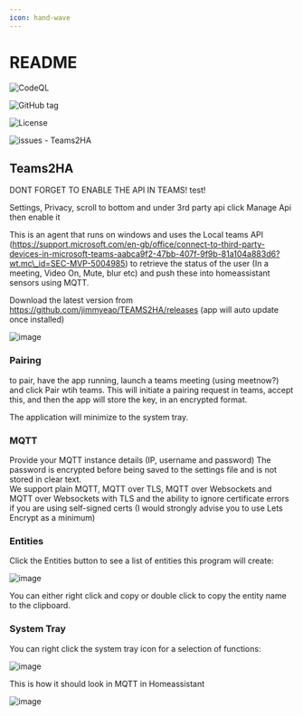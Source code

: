 ```yaml
---
icon: hand-wave
---
```


# README

![CodeQL](https://github.com/jimmyeao/TEAMS2HA/actions/workflows/codeql.yml/badge.svg)

![GitHub tag](https://img.shields.io/github/tag/jimmyeao/TEAMS2HA?include_prereleases=\&sort=semver\&color=blue)

![License](https://img.shields.io/badge/License-MIT-blue)

![issues - Teams2HA](https://img.shields.io/github/issues/jimmyeao/TEAMS2HA)

## Teams2HA

DONT FORGET TO ENABLE THE API IN TEAMS! test!

Settings, Privacy, scroll to bottom and under 3rd party api click Manage Api then enable it

This is an agent that runs on windows and uses the Local teams API (https://support.microsoft.com/en-gb/office/connect-to-third-party-devices-in-microsoft-teams-aabca9f2-47bb-407f-9f9b-81a104a883d6?wt.mc\_id=SEC-MVP-5004985) to retrieve the status of the user (In a meeting, Video On, Mute, blur etc) and push these into homeassistant sensors using MQTT.

Download the latest version from https://github.com/jimmyeao/TEAMS2HA/releases (app will auto update once installed)

![image](https://github.com/jimmyeao/TEAMS2HA/assets/5197831/c79d09a4-0770-470f-a941-d21f85e1cf37)

### Pairing

to pair, have the app running, launch a teams meeting (using meetnow?) and click Pair wtih teams. This will initiate a pairing request in teams, accept this, and then the app will store the key, in an encrypted format.

The application will minimize to the system tray.

### MQTT

Provide your MQTT instance details (IP, username and password) The password is encrypted before being saved to the settings file and is not stored in clear text.\
We support plain MQTT, MQTT over TLS, MQTT over Websockets and MQTT over Websockets with TLS and the ability to ignore certificate errors if you are using self-signed certs (I would strongly advise you to use Lets Encrypt as a minimum)

### Entities

Click the Entities button to see a list of entities this program will create:

![image](https://github.com/jimmyeao/TEAMS2HA/assets/5197831/5c87da53-e66a-4bc8-af4b-34af0ddc6d47)

You can either right click and copy or double click to copy the entity name to the clipboard.

### System Tray

You can right click the system tray icon for a selection of functions:

![image](https://github.com/jimmyeao/TEAMS2HA/assets/5197831/a8878f2e-38f6-4fce-a823-32f2008a0763)

This is how it should look in MQTT in Homeassistant

![image](https://github.com/jimmyeao/TEAMS2HA/assets/5197831/ce524451-a96a-4eac-bb94-67e36f449527)
